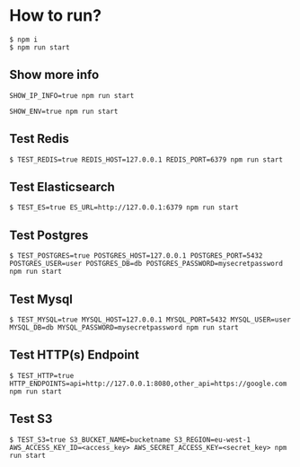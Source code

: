 # How to run?

```
$ npm i
$ npm run start
```

## Show more info

```
SHOW_IP_INFO=true npm run start
```

```
SHOW_ENV=true npm run start
```

## Test Redis

```
$ TEST_REDIS=true REDIS_HOST=127.0.0.1 REDIS_PORT=6379 npm run start
```

## Test Elasticsearch

```
$ TEST_ES=true ES_URL=http://127.0.0.1:6379 npm run start
```

## Test Postgres

```
$ TEST_POSTGRES=true POSTGRES_HOST=127.0.0.1 POSTGRES_PORT=5432 POSTGRES_USER=user POSTGRES_DB=db POSTGRES_PASSWORD=mysecretpassword npm run start
```

## Test Mysql

```
$ TEST_MYSQL=true MYSQL_HOST=127.0.0.1 MYSQL_PORT=5432 MYSQL_USER=user MYSQL_DB=db MYSQL_PASSWORD=mysecretpassword npm run start
```

## Test HTTP(s) Endpoint

```
$ TEST_HTTP=true HTTP_ENDPOINTS=api=http://127.0.0.1:8080,other_api=https://google.com npm run start
```

## Test S3

```
$ TEST_S3=true S3_BUCKET_NAME=bucketname S3_REGION=eu-west-1 AWS_ACCESS_KEY_ID=<access_key> AWS_SECRET_ACCESS_KEY=<secret_key> npm run start
```
